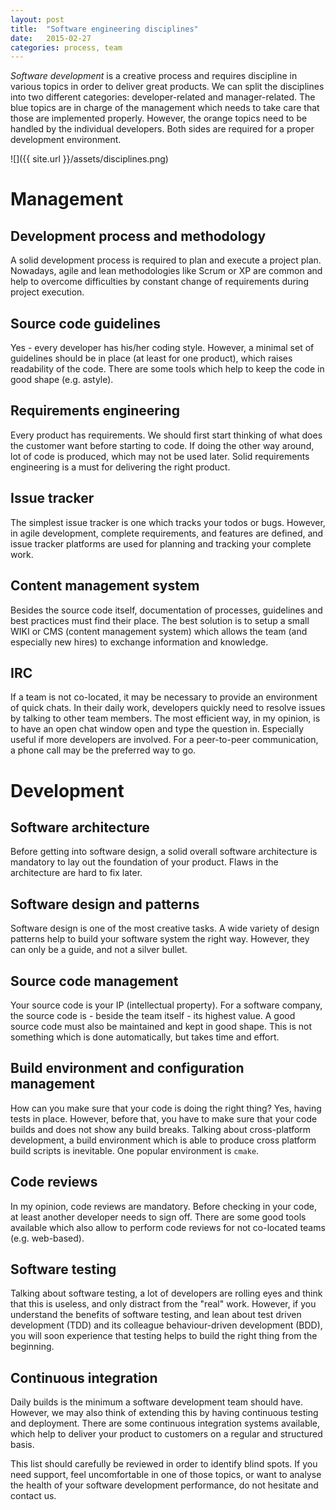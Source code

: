 ```yaml
---
layout: post
title:  "Software engineering disciplines"
date:   2015-02-27
categories: process, team
---
```


*Software development* is a creative process and requires discipline in various
topics in order to deliver great products. We can split the disciplines into
two different categories: developer-related and manager-related. The blue
topics are in charge of the management which needs to take care that those are
implemented properly. However, the orange topics need to be handled by the
individual developers. Both sides are required for a proper development
environment.

![]({{ site.url }}/assets/disciplines.png)

# Management

## Development process and methodology

A solid development process is required to plan and execute a project plan.
Nowadays, agile and lean methodologies like Scrum or XP are common and help to
overcome difficulties by constant change of requirements during project
execution.

##  Source code guidelines

Yes - every developer has his/her coding style. However, a minimal set of
guidelines should be in place (at least for one product), which raises
readability of the code. There are some tools which help to keep the code in
good shape (e.g. astyle).

##  Requirements engineering

Every product has requirements. We should first start thinking of what does the
customer want before starting to code. If doing the other way around, lot of
code is produced, which may not be used later. Solid requirements engineering
is a must for delivering the right product.

##  Issue tracker

The simplest issue tracker is one which tracks your todos or bugs. However, in
agile development, complete requirements, and features are defined, and issue
tracker platforms are used for planning and tracking your complete work.

##  Content management system

Besides the source code itself, documentation of processes, guidelines and best
practices must find their place. The best solution is to setup a small WIKI or
CMS (content management system) which allows the team (and especially new
hires) to exchange information and knowledge.

##  IRC

If a team is not co-located, it may be necessary to provide an environment of
quick chats. In their daily work, developers quickly need to resolve issues by
talking to other team members. The most efficient way, in my opinion, is to
have an open chat window open and type the question in. Especially useful if
more developers are involved. For a peer-to-peer communication, a phone call
may be the preferred way to go.

# Development

##  Software architecture

Before getting into software design, a solid overall software architecture is
mandatory to lay out the foundation of your product. Flaws in the architecture
are hard to fix later.

##  Software design and patterns

Software design is one of the most creative tasks. A wide variety of design
patterns help to build your software system the right way. However, they can
only be a guide, and not a silver bullet.

##  Source code management

Your source code is your IP (intellectual property). For a software company,
the source code is - beside the team itself - its highest value. A good source
code must also be maintained and kept in good shape. This is not something
which is done automatically, but takes time and effort.

##  Build environment and configuration management

How can you make sure that your code is doing the right thing? Yes, having
tests in place. However, before that, you have to make sure that your code
builds and does not show any build breaks. Talking about cross-platform
development, a build environment which is able to produce cross platform build
scripts is inevitable. One popular environment is `cmake`.

##  Code reviews

In my opinion, code reviews are mandatory. Before checking in your code, at
least another developer needs to sign off. There are some good tools available
which also allow to perform code reviews for not co-located teams (e.g.
    web-based).

##  Software testing

Talking about software testing, a lot of developers are rolling eyes and think
that this is useless, and only distract from the "real" work. However, if you
understand the benefits of software testing, and lean about test driven
development (TDD) and its colleague behaviour-driven development (BDD), you
will soon experience that testing helps to build the right thing from the
beginning.

##  Continuous integration

Daily builds is the minimum a software development team should have. However,
we may also think of extending this by having continuous testing and
deployment. There are some continuous integration systems available, which help
to deliver your product to customers on a regular and structured basis.

This list should carefully be reviewed in order to identify blind spots. If you
need support, feel uncomfortable in one of those topics, or want to analyse the
health of your software development performance, do not hesitate and contact
us.
